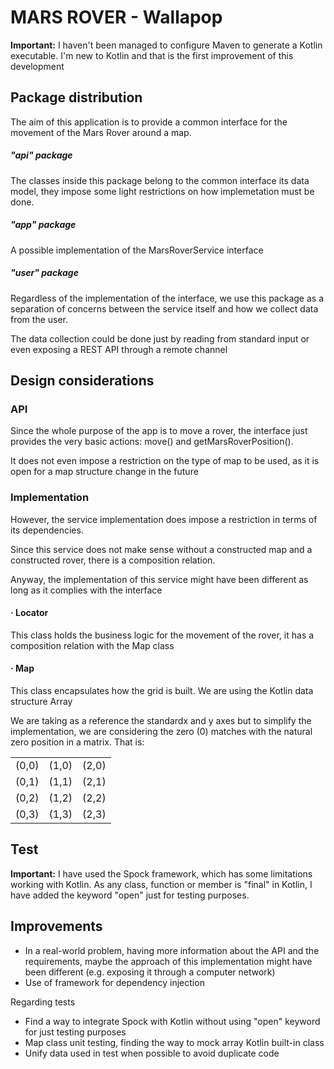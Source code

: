 # MARS ROVER - Wallapop


**Important:** I haven't been managed to configure Maven to generate a Kotlin executable.
I'm new to Kotlin and that is the first improvement of this development

## Package distribution
The aim of this application is to provide a common interface for the movement
of the Mars Rover around a map.

##### "api" package
The classes inside this package belong to the common interface its data model,
they impose some light restrictions on how implemetation must be done.

##### "app" package
A possible implementation of the MarsRoverService interface

##### "user" package
Regardless of the implementation of the interface, we use this package as a separation
of concerns between the service itself and how we collect data from the user.

The data collection could be done just by reading from standard input or even exposing
a REST API through a remote channel

## Design considerations

### API
Since the whole purpose of the app is to move a rover, the interface just provides the very basic
actions: move() and getMarsRoverPosition().

It does not even impose a restriction on the type of map
to be used, as it is open for a map structure change in the future

### Implementation
However, the service implementation does impose a restriction in terms
of its dependencies.

Since this service does not make sense without a constructed map and a constructed rover,
there is a composition relation.

Anyway, the implementation of this service might have been different as long as it complies with
the interface

#### · Locator
This class holds the business logic for the movement of the rover, it has a composition relation with
the Map class

#### · Map
This class encapsulates how the grid is built. We are using the Kotlin data structure Array

We are taking as a reference the standardx and y axes but to simplify the implementation, we are
considering the zero (0) matches with the natural zero position in a matrix. That is:

|       |       |       |
|-------|-------|-------|
| (0,0) | (1,0) | (2,0) |
| (0,1) | (1,1) | (2,1) |
| (0,2) | (1,2) | (2,2) |
| (0,3) | (1,3) | (2,3) |

## Test
**Important:** I have used the Spock framework, which has some limitations working with Kotlin.
As any class, function or member is "final" in Kotlin, I have added the keyword "open" just for
testing purposes.

## Improvements
- In a real-world problem, having more information about the API and the requirements, maybe
the approach of this implementation might have been different (e.g. exposing it through a computer network) 
- Use of framework for dependency injection

Regarding tests
- Find a way to integrate Spock with Kotlin without using "open" keyword for just testing purposes
- Map class unit testing, finding the way to mock array Kotlin built-in class
- Unify data used in test when possible to avoid duplicate code